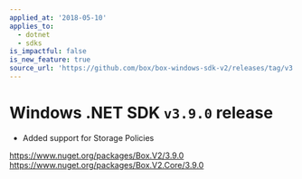 ```yaml
---
applied_at: '2018-05-10'
applies_to:
  - dotnet
  - sdks
is_impactful: false
is_new_feature: true
source_url: 'https://github.com/box/box-windows-sdk-v2/releases/tag/v3.9.0'
---
```


# Windows .NET SDK `v3.9.0` release

- Added support for Storage Policies

https://www.nuget.org/packages/Box.V2/3.9.0
https://www.nuget.org/packages/Box.V2.Core/3.9.0